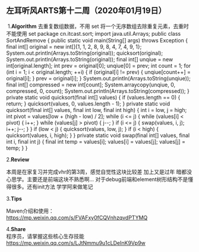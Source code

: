 ## 左耳听风ARTS第十二周（2020年01月19日）

 1.**Algorithm** 
去重复数组数据，不用 set
将一个无序数组去除重复元素，去重时不能使用 set
package cn.itcast.sort;
import java.util.Arrays;
public class SortAndRemove {
public static void main(String[] args) throws Exception {
final int[] original = new int[]{1, 1, 2, 8, 9, 8, 4, 7, 4, 9, 1};
System.out.println(Arrays.toString(original));
quicksort(original);
System.out.println(Arrays.toString(original));
final int[] unqiue = new int[original.length];
int prev = original[0];
unqiue[0] = prev;
int count = 1;
for (int i = 1; i < original.length; ++i) {
if (original[i] != prev) {
unqiue[count++] = original[i];
}
prev = original[i];
}
System.out.println(Arrays.toString(unqiue));
final int[] compressed = new int[count];
System.arraycopy(unqiue, 0, compressed, 0, count);
System.out.println(Arrays.toString(compressed));
}
private static void quicksort(final int[] values) {
if (values.length == 0) {
return;
}
quicksort(values, 0, values.length - 1);
}
private static void quicksort(final int[] values, final int low,
final int high) {
int i = low, j = high;
int pivot = values[low + (high - low) / 2];
while (i <= j) {
while (values[i] < pivot) {
i++;
}
while (values[j] > pivot) {
j--;
}
if (i <= j) {
swap(values, i, j);
i++;
j--;
}
}
if (low < j) {
quicksort(values, low, j);
}
if (i < high) {
quicksort(values, i, high);
}
}
private static void swap(final int[] values, final int i, final int
j) {
final int temp = values[i];
values[i] = values[j];
values[j] = temp;
}
}

 2.**Review** 

本周是在家复习并完成vhr的第3周，感觉自觉性这块比较差 加上又是过年 暗都没心思学。主要还是前端这块不熟悉啊...  对于debug前端和element树形结构不是懂得很多。还有init方法 学学阿来做笔记

3.**Tips**  
 
Maven介绍和使用：
https://mp.weixin.qq.com/s/FVAFxy0fCQVnhzqvdPTYMQ



4.**Share**  
程序员，请掌握这些核心生存技能
https://mp.weixin.qq.com/s/LJtNmmu9u1cLDeInK9Vp9w



